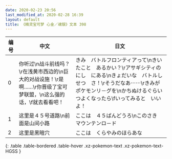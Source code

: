 ```yaml
---
date: 2020-02-23 20:56
last_modified_at: 2020-02-28 16:39
layout: default
title: 《精灵宝可梦 心金／魂银》文本 398
---
```

| 编号 | 中文 | 日文 |
| ---- | ---- | ---- |
| 0 | 你听过\n战斗前线吗？\r在浅黄市西边的\n巨大的对战设施！\r是啊……\r你晋级了宝可梦联盟，\n这么强的话，\f就去看看吧！ | きみ　バトルフロンティアって\nきいたこと　あるかい？\rアサギシティの　にし　にある\nきょだいな　バトルしせつ　さ！\rそうだなあ⋯⋯\rきみが　ポケモンリ－グを\nかちぬけるぐらい　つよくなったら\fいってみると　いいよ！ |
| 1 | 这里是４５号道路\n前面是山间小路 | ここは　４５ばんどうろ\nこのさき　マウンテンロ－ド |
| 2 | 这里是黑暗穴 | ここは　くらやみのほらあな |
{: .table .table-bordered .table-hover .xz-pokemon-text .xz-pokemon-text-HGSS }